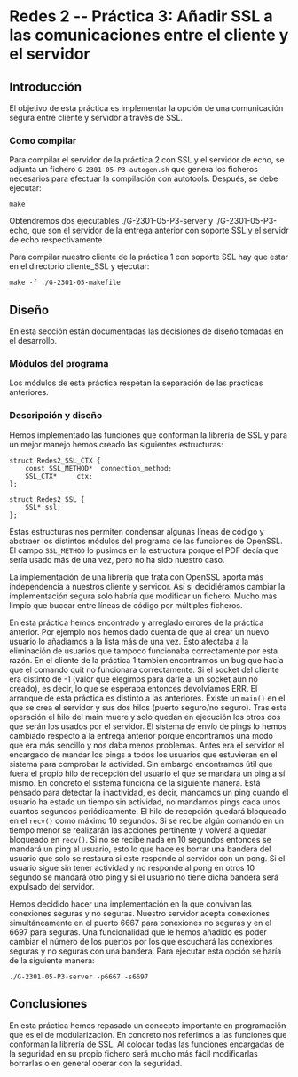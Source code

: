 
# Redes 2 -- Práctica 3: Añadir SSL a las comunicaciones entre el cliente y el servidor

## Introducción

El objetivo de esta práctica es implementar la opción de una comunicación segura entre cliente y servidor a través de SSL.

### Como compilar
Para compilar el servidor de la práctica 2 con SSL y el servidor de echo, se adjunta un fichero `G-2301-05-P3-autogen.sh` que genera los ficheros necesarios para efectuar la compilación con autotools.
Después, se debe ejecutar:

    make

Obtendremos dos ejecutables ./G-2301-05-P3-server y ./G-2301-05-P3-echo, que son el servidor de la entrega anterior con soporte SSL y el servidr de echo respectivamente.

Para compilar nuestro cliente de la práctica 1 con soporte SSL hay que estar en el directorio cliente_SSL y ejecutar:

    make -f ./G-2301-05-makefile

## Diseño

En esta sección están documentadas las decisiones de diseño tomadas en el desarrollo.

### Módulos del programa

Los módulos de esta práctica respetan la separación de las prácticas anteriores.

### Descripción y diseño

Hemos implementado las funciones que conforman la librería de SSL y para un mejor manejo hemos creado las siguientes estructuras:

    struct Redes2_SSL_CTX {
        const SSL_METHOD*  connection_method;
        SSL_CTX*     ctx;
    };

    struct Redes2_SSL {
        SSL* ssl;
    };

Estas estructuras nos permiten condensar algunas líneas de código y abstraer los distintos módulos del programa de las funciones de OpenSSL. El campo `SSL_METHOD` lo pusimos en la estructura porque el PDF decía que sería usado más de una vez, pero no ha sido nuestro caso.

La implementación de una librería que trata con OpenSSL aporta más independencia a nuestros cliente y servidor. Así si decidiéramos cambiar la implementación segura solo habría que modificar un fichero. Mucho más limpio que bucear entre líneas de código por múltiples ficheros.

En esta práctica hemos encontrado y arreglado errores de la práctica anterior. Por ejemplo nos hemos dado cuenta de que al crear un nuevo usuario lo añadíamos a la lista más de una vez. Esto afectaba a la eliminación de usuarios que tampoco funcionaba correctamente por esta razón.
En el cliente de la práctica 1 también encontramos un bug que hacía que el comando quit no funcionara correctamente. Si el socket del cliente era distinto de -1 (valor que elegimos para darle al un socket aun no creado), es decir, lo que se esperaba entonces devolvíamos ERR.
El arranque de esta práctica es distinto a las anteriores. Existe un `main()` en el que se crea el servidor y sus dos hilos (puerto seguro/no seguro). Tras esta operación el hilo del main muere y solo quedan en ejecución los otros dos que serán los usados por el servidor.
El sistema de envío de pings lo hemos cambiado respecto a la entrega anterior porque encontramos una modo que era más sencillo y nos daba menos problemas. Antes era el servidor el encargado de mandar los pings a todos los usuarios que estuvieran en el sistema para comprobar la actividad. Sin embargo encontramos útil que fuera el propio hilo de recepción del usuario el que se mandara un ping a sí mismo. En concreto el sistema funciona de la siguiente manera.
Está pensado para detectar la inactividad, es decir, mandamos un ping cuando el usuario ha estado un tiempo sin actividad, no mandamos pings cada unos cuantos segundos periódicamente.
El hilo de recepción quedará bloqueado en el `recv()` como máximo 10 segundos. Si se recibe algún comando en un tiempo menor se realizarán las acciones pertinente y volverá a quedar bloqueado en `recv()`. Si no se recibe nada en 10 segundos entonces se mandará un ping al usuario, esto lo que hace es borrar una bandera del usuario que solo se restaura si este responde al servidor con un pong. Si el usuario sigue sin tener actividad y no responde al pong en otros 10 segundo se mandará otro ping y si el usuario no tiene dicha bandera será expulsado del servidor.

Hemos decidido hacer una implementación en la que convivan las conexiones seguras y no seguras. Nuestro servidor acepta conexiones simultáneamente en el puerto 6667 para conexiones no seguras y en el 6697 para seguras. Una funcionalidad que le hemos añadido es poder cambiar el número de los puertos por los que escuchará las conexiones seguras y no seguras con una bandera. Para ejecutar esta opción se haría de la siguiente manera:

    ./G-2301-05-P3-server -p6667 -s6697

## Conclusiones

En esta práctica hemos repasado un concepto importante en programación que es el de modularización. En concreto nos referimos a las funciones que conforman la librería de SSL. Al colocar todas las funciones encargadas de la seguridad en su propio fichero será mucho más fácil modificarlas borrarlas o en general operar con la seguridad.  
